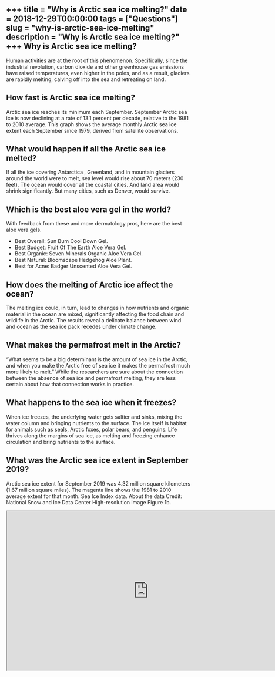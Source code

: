 +++
title = "Why is Arctic sea ice melting?"
date = 2018-12-29T00:00:00
tags = ["Questions"]
slug = "why-is-arctic-sea-ice-melting"
description = "Why is Arctic sea ice melting?"
+++
Why is Arctic sea ice melting?
------------------------------

Human activities are at the root of this phenomenon. Specifically, since the industrial revolution, carbon dioxide and other greenhouse gas emissions have raised temperatures, even higher in the poles, and as a result, glaciers are rapidly melting, calving off into the sea and retreating on land.

How fast is Arctic sea ice melting?
-----------------------------------

Arctic sea ice reaches its minimum each September. September Arctic sea ice is now declining at a rate of 13.1 percent per decade, relative to the 1981 to 2010 average. This graph shows the average monthly Arctic sea ice extent each September since 1979, derived from satellite observations.

What would happen if all the Arctic sea ice melted?
---------------------------------------------------

If all the ice covering Antarctica , Greenland, and in mountain glaciers around the world were to melt, sea level would rise about 70 meters (230 feet). The ocean would cover all the coastal cities. And land area would shrink significantly. But many cities, such as Denver, would survive.

Which is the best aloe vera gel in the world?
---------------------------------------------

With feedback from these and more dermatology pros, here are the best aloe vera gels.

- Best Overall: Sun Bum Cool Down Gel.
- Best Budget: Fruit Of The Earth Aloe Vera Gel.
- Best Organic: Seven Minerals Organic Aloe Vera Gel.
- Best Natural: Bloomscape Hedgehog Aloe Plant.
- Best for Acne: Badger Unscented Aloe Vera Gel.

How does the melting of Arctic ice affect the ocean?
----------------------------------------------------

The melting ice could, in turn, lead to changes in how nutrients and organic material in the ocean are mixed, significantly affecting the food chain and wildlife in the Arctic. The results reveal a delicate balance between wind and ocean as the sea ice pack recedes under climate change.

What makes the permafrost melt in the Arctic?
---------------------------------------------

“What seems to be a big determinant is the amount of sea ice in the Arctic, and when you make the Arctic free of sea ice it makes the permafrost much more likely to melt.” While the researchers are sure about the connection between the absence of sea ice and permafrost melting, they are less certain about how that connection works in practice.

What happens to the sea ice when it freezes?
--------------------------------------------

When ice freezes, the underlying water gets saltier and sinks, mixing the water column and bringing nutrients to the surface. The ice itself is habitat for animals such as seals, Arctic foxes, polar bears, and penguins. Life thrives along the margins of sea ice, as melting and freezing enhance circulation and bring nutrients to the surface.

What was the Arctic sea ice extent in September 2019?
-----------------------------------------------------

Arctic sea ice extent for September 2019 was 4.32 million square kilometers (1.67 million square miles). The magenta line shows the 1981 to 2010 average extent for that month. Sea Ice Index data. About the data Credit: National Snow and Ice Data Center High-resolution image Figure 1b.

<iframe allow="accelerometer; autoplay; clipboard-write; encrypted-media; gyroscope; picture-in-picture" allowfullscreen="" class="__youtube_prefs__  epyt-is-override  no-lazyload" data-no-lazy="1" data-origheight="433" data-origwidth="770" data-skipgform_ajax_framebjll="" height="433" id="_ytid_49535" loading="lazy" src="https://www.youtube.com/embed/hlVXOC6a3ME?enablejsapi=1&autoplay=0&cc_load_policy=0&cc_lang_pref=&iv_load_policy=1&loop=0&modestbranding=0&rel=1&fs=1&playsinline=0&autohide=2&theme=dark&color=red&controls=1&" title="YouTube player" width="770"></iframe>